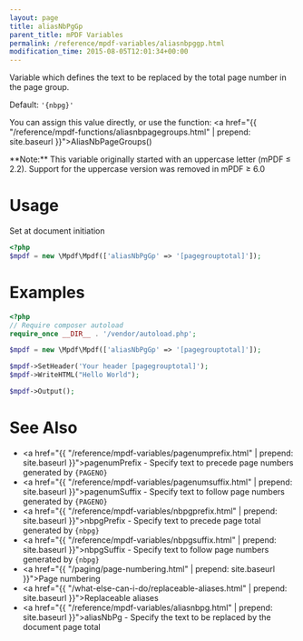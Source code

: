 ```yaml
---
layout: page
title: aliasNbPgGp
parent_title: mPDF Variables
permalink: /reference/mpdf-variables/aliasnbpggp.html
modification_time: 2015-08-05T12:01:34+00:00
---
```


Variable which defines the text to be replaced by the total page number in the page group.

Default: `'{nbpg}'`

You can assign this value directly, or use the function:
<a href="{{ "/reference/mpdf-functions/aliasnbpagegroups.html" | prepend: site.baseurl }}">AliasNbPageGroups()</a> 

<div class="alert alert-info" role="alert" markdown="1">
  **Note:** This variable originally started with an uppercase
  letter (mPDF &le; 2.2). Support for the uppercase version was removed in mPDF &ge; 6.0
</div>

# Usage

Set at document initiation
```php
<?php
$mpdf = new \Mpdf\Mpdf(['aliasNbPgGp' => '[pagegrouptotal]']);

```

# Examples

```php
<?php
// Require composer autoload
require_once __DIR__ . '/vendor/autoload.php';

$mpdf = new \Mpdf\Mpdf(['aliasNbPgGp' => '[pagegrouptotal]']);

$mpdf->SetHeader('Your header [pagegrouptotal]');
$mpdf->WriteHTML("Hello World");

$mpdf->Output();

```

# See Also

- <a href="{{ "/reference/mpdf-variables/pagenumprefix.html" | prepend: site.baseurl }}">pagenumPrefix</a> - Specify text to precede page numbers generated by `{PAGENO}`
- <a href="{{ "/reference/mpdf-variables/pagenumsuffix.html" | prepend: site.baseurl }}">pagenumSuffix</a> - Specify text to follow page numbers generated by `{PAGENO}`
- <a href="{{ "/reference/mpdf-variables/nbpgprefix.html" | prepend: site.baseurl }}">nbpgPrefix</a> - Specify text to precede page total generated by `{nbpg}`
- <a href="{{ "/reference/mpdf-variables/nbpgsuffix.html" | prepend: site.baseurl }}">nbpgSuffix</a> - Specify text to follow page numbers generated by `{nbpg}`
- <a href="{{ "/paging/page-numbering.html" | prepend: site.baseurl }}">Page numbering</a>
- <a href="{{ "/what-else-can-i-do/replaceable-aliases.html" | prepend: site.baseurl }}">Replaceable aliases</a>
- <a href="{{ "/reference/mpdf-variables/aliasnbpg.html" | prepend: site.baseurl }}">aliasNbPg</a> - Specify the text to be replaced by the document page total

